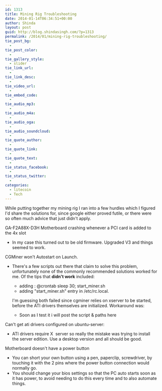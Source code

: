 ```yaml
---
id: 1313
title: Mining Rig Troubleshooting
date: 2014-01-14T06:34:51+00:00
author: Shinda
layout: post
guid: http://blog.shindasingh.com/?p=1313
permalink: /2014/01/mining-rig-troubleshooting/
tie_post_bg:
  - 
tie_post_color:
  - 
tie_gallery_style:
  - slider
tie_link_url:
  - 
tie_link_desc:
  - 
tie_video_url:
  - 
tie_embed_code:
  - 
tie_audio_mp3:
  - 
tie_audio_m4a:
  - 
tie_audio_oga:
  - 
tie_audio_soundcloud:
  - 
tie_quote_author:
  - 
tie_quote_link:
  - 
tie_quote_text:
  - 
tie_status_facebook:
  - 
tie_status_twitter:
  - 
categories:
  - litecoin
  - Tech
---
```

While putting together my mining rig I ran into a few hurdles which I figured I'd share the solutions for, since google either proved futile, or there were so often much advice that just didn't apply.

GA-F2A88X-D3H Motherboard crashing whenever a PCI card is added to the 4x slot

  * In my case this turned out to be old firmware. Upgraded V3 and things seemed to work.

CGMiner won't Autostart on Launch.

  * There's a few scripts out there that claim to solve this problem, unfortunately none of the commonly recommended solutions worked for me. Of the tips that **didn't work** included: 
      * adding : @crontab sleep 30; start_miner.sh
      * adding "start_miner.sh" entry in /etc/rc.local.
    
    I'm guessing both failed since cgminer relies on xserver to be started, before the ATI drivers themselves are initialized. Workaround was:
    
      * Soon as I test it i will post the script & paths here

Can't get ati drivers configured on ubuntu-server:

  * ATI drivers require X  server so really the mistake was trying to install the server edition. Use a desktop version and all should be good.

Motherboard doesn't have a power button

  * You can short your own button using a pen, paperclip, screwdriver, by touching it with the 2 pins where the power button connection would normally go.
  * You should change your bios settings so that the PC auto starts soon as it has power, to avoid needing to do this every time and to also automate things.

&nbsp;